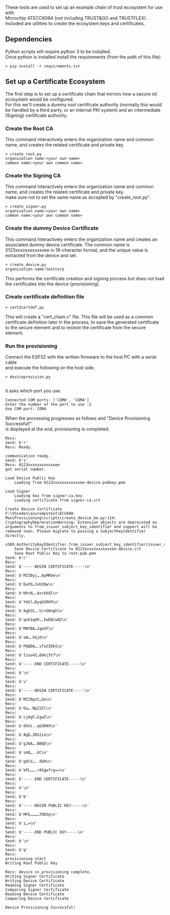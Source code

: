 
These tools are used to set up an example chain of trust ecosystem for use with   
Microchip ATECC608A (not including TRUST&GO and TRUSTFLEX) .   
Included are utilities to create the ecosystem keys and certificates.  

## Dependencies

Python scripts will require python 3 to be installed.   
Once python is installed
install the requirements (from the path of this file):

```
> pip install -r requirements.txt
```

## Set up a Certificate Ecosystem

The first step is to set up a certificate chain that mirrors how a secure iot
ecosystem would be configured.  
For this we'll create a dummy root certificate
authority (normally this would be handled by a third party, or an internal
PKI system) and an intermediate (Signing) certificate authority.

### Create the Root CA
This command interactively enters the organization name and common name, and creates the related certificate and private key.
```
> create_root.py 
organization name:<your own name>
common name:<your own common name>

```

### Create the Signing CA
This command interactively enters the organization name and common name, and creates the related certificate and private key.  
make sure not to set the same name as accepted by "create_root.py".
```
> create_signer.py
organization name:<your own name>
common name:<your own common name>
```

### Create the dummy Device Certificate

This command interactively enters the organization name and creates an associated dummy device certificate. The common name is 0123xxxxxxxxxxxxee in 18-character format, and the unique value is extracted from the device and set.

```
> create_device.py  
organization name:testcorp  

```

This performs the certificate creation and signing process but does not load the
certificates into the device (provisioning).

### Create certificate definition file
```
> cert2certdef.py  

```
This will create a "cert_chain.c" file. This file will be used as a common   
certificate definition later in the process, to save the generated certificate   
to the secure element and to restore the certificate from the secure element.  



### Run the provisioning

Connect the ESP32 with the written firmware to the host PC with a serial cable  
and execute the following on the host side.  

```
> deviceprovision.py  


```

it asks which port you use.

```
Connected COM ports: ['COM6', 'COM4']  
Enter the number of the port to use :2  
Use COM port: COM4  

```

When the processing progresses as follows and "Device Provisioning Successful!"   
is displayed at the end, provisioning is completed.  

```
Recv:
Send: b'r'
Recv: Ready.

communication ready.
Send: b's'
Recv: 0123xxxxxxxxxxxxee
got serial number.

Load Device Public Key
    Loading from 0123xxxxxxxxxxxxee-device-pubkey.pem

Load Signer
    Loading key from signer-ca.key
    Loading certificate from signer-ca.crt

Create Device Certificate
F:\VScodes\azuredpstest\ECC608-MassProvisioning\scripts\create_device_be.py:114: CryptographyDeprecationWarning: Extension objects are deprecated as arguments to from_issuer_subject_key_identifier and support will be removed soon. Please migrate to passing a SubjectKeyIdentifier directly.
  x509.AuthorityKeyIdentifier.from_issuer_subject_key_identifier(issuer_ski),
    Save Device Certificate to 0123xxxxxxxxxxxxee-device.crt
    Save Root Public Key to root-pub.pem
Send: b'c'
Recv:
Send: b'-----BEGIN CERTIFICATE-----\n'
Recv:
Send: b'MIIByj….AyMRUw\n'
Recv:
Send: b'EwYD…Jvb3Qw\n'
Recv:
Send: b'HhcN….AxrbXdl\n'
Recv:
Send: b'Ym5l…ByqGSM49\n'
Recv:
Send: b'AgEGC….h/+GHngh\n'
Recv:
Send: b'qnkIq4P….EwEB/wQI\n'
Recv:
Send: b'MAYBA…JgeU7\n'
Recv:
Send: b'xW….hkjO\n'
Recv:
Send: b'PQQDA….sfoCIDkS\n'
Recv:
Send: b'Iiuo4I…6Oej5t7\n'
Recv:
Send: b'-----END CERTIFICATE-----\n'
Recv:
Send: b'\n'
Recv:
Send: b'v'
Recv:
Send: b'-----BEGIN CERTIFICATE-----\n'
Recv:
Send: b'MIIBpzC…Uw\n'
Recv:
Send: b'Ew….NpZ25l\n'
Recv:
Send: b'cjAgF…CgwI\n'
Recv:
Send: b'dGVz..qGSM49\n'
Recv:
Send: b'AgE…38S2ie\n'
Recv:
Send: b'gJ8A….BBQE\n'
Recv:
Send: b'sAQ…..UC\n'
Recv:
Send: b'gXCV…..dU0\n'
Recv:
Send: b'kPL…….rA5gw7rg==\n'
Recv:
Send: b'-----END CERTIFICATE-----\n'
Recv:
Send: b'\n'
Recv:
Send: b'b'
Recv:
Send: b'-----BEGIN PUBLIC KEY-----\n'
Recv:
Send: b'MFk…………T8D5p\n'
Recv:
Send: b'z…=\n'
Recv:
Send: b'-----END PUBLIC KEY-----\n'
Recv:
Send: b'\n'
Recv:
Send: b'q'
Recv:
provisioning start
Writing Root Public Key

Recv: device sn provisioning complete.
Writing Signer Certificate
Writing Device Certificate
Reading Signer Certificate
Comparing Signer Certificate
Reading Device Certificate
Comparing Device Certificate

Device Provisioning Successful!

```


